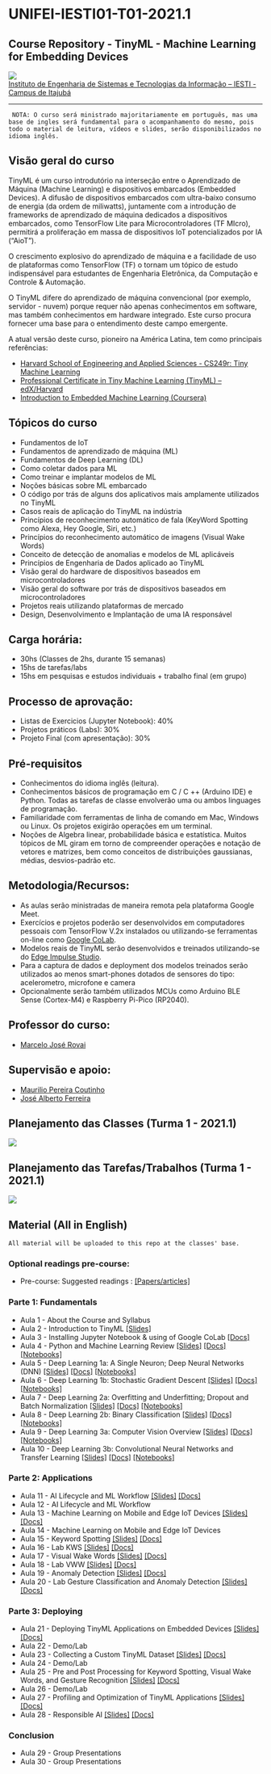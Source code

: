 # UNIFEI-IESTI01-T01-2021.1
## Course Repository - TinyML - Machine Learning for Embedding Devices

<img src='IESTI_2.jpg'/>
<figcaption><a href='https://unifei.edu.br/iesti/'>Instituto de Engenharia de Sistemas e Tecnologias da Informação – IESTI - Campus de Itajubá</a></figcaption>
<hr>

`
NOTA: O curso será ministrado majoritariamente em português, mas uma base de ingles será fundamental para o acompanhamento do mesmo, pois todo o material de leitura, vídeos e slides, serão disponibilizados no idioma inglês.`

## Visão geral do curso

TinyML é um curso introdutório na interseção entre o Aprendizado de Máquina (Machine Learning) e dispositivos embarcados (Embedded Devices). A difusão de dispositivos embarcados com ultra-baixo consumo de energia (da ordem de miliwatts), juntamente com a introdução de frameworks de aprendizado de máquina dedicados a dispositivos embarcados, como TensorFlow Lite para Microcontroladores (TF MIcro), permitirá a proliferação em massa de dispositivos IoT potencializados por IA (“AioT”). 

O crescimento explosivo do aprendizado de máquina e a facilidade de uso de plataformas como TensorFlow (TF) o tornam um tópico de estudo indispensável para estudantes de Engenharia Eletrônica, da Computação e Controle & Automação. 

O TinyML difere do aprendizado de máquina convencional (por exemplo, servidor - nuvem) porque requer não apenas conhecimentos em software, mas também conhecimentos em hardware integrado. Este curso procura fornecer uma base para o entendimento deste campo emergente.

A atual versão deste curso, pioneiro na América Latina, tem como principais referências:
+ [Harvard School of Engineering and Applied Sciences - CS249r: Tiny Machine Learning](https://sites.google.com/g.harvard.edu/tinyml/home)
+ [Professional Certificate in Tiny Machine Learning (TinyML) – edX/Harvard](https://www.edx.org/professional-certificate/harvardx-tiny-machine-learning)
+ [Introduction to Embedded Machine Learning (Coursera)](https://www.coursera.org/learn/introduction-to-embedded-machine-learning)

## Tópicos do curso

+	Fundamentos de IoT
+	Fundamentos de aprendizado de máquina (ML)
+	Fundamentos de Deep Learning (DL)
+	Como coletar dados para ML
+	Como treinar e implantar modelos de ML
+	Noções básicas sobre ML embarcado
+	O código por trás de alguns dos aplicativos mais amplamente utilizados no TinyML
+	Casos reais de aplicação do TinyML na indústria
+	Princípios de reconhecimento automático de fala (KeyWord Spotting como Alexa, Hey Google, Siri, etc.)
+	Princípios do reconhecimento automático de imagens (Visual Wake Words)
+	Conceito de detecção de anomalias e modelos de ML aplicáveis 
+	Princípios de Engenharia de Dados aplicado ao TinyML
+	Visão geral do hardware de dispositivos baseados em microcontroladores
+	Visão geral do software por trás de dispositivos baseados em microcontroladores
+	Projetos reais utilizando plataformas de mercado
+	Design, Desenvolvimento e Implantação de uma IA responsável

## Carga horária: 
+	30hs (Classes de 2hs, durante 15 semanas) 
+	15hs de tarefas/labs
+	15hs em pesquisas e estudos individuais + trabalho final (em grupo)

## Processo de aprovação:
+	Listas de Exercicios (Jupyter Notebook): 40%
+	Projetos práticos (Labs): 30%
+	Projeto Final (com apresentação): 30%

## Pré-requisitos
+ Conhecimentos do idioma inglês (leitura).
+ Conhecimentos básicos de programação em  C / C ++ (Arduino IDE) e Python. Todas as tarefas de classe envolverão uma ou ambos linguages de programação.
+ Familiaridade com ferramentas de linha de comando em Mac, Windows ou Linux. Os projetos exigirão operações em um terminal.
+ Noções de Algebra linear, probabilidade básica e estatística. Muitos tópicos de ML giram em torno de compreender operações e notação de vetores e matrizes, bem como conceitos de distribuições gaussianas, médias, desvios-padrão etc.

## Metodologia/Recursos: 
+ As aulas serão ministradas de maneira remota pela plataforma Google Meet.
+ Exercícios e projetos poderão ser desenvolvidos em computadores pessoais com TensorFlow V.2x instalados ou utilizando-se ferramentas on-line como [Google CoLab](https://colab.research.google.com/notebooks/intro.ipynb).
+ Modelos reais de TinyML serão desenvolvidos e treinados utilizando-se do [Edge Impulse Studio](https://www.edgeimpulse.com/).
+ Para a captura de dados e deployment dos modelos treinados serão utilizados ao menos smart-phones dotados de sensores do tipo: acelerometro, microfone e camera
+ Opcionalmente serão também utilizados MCUs como Arduino BLE Sense (Cortex-M4) e Raspberry Pi-Pico (RP2040). 

## Professor do curso:
+ [Marcelo José Rovai](https://medium.com/@rovai)

## Supervisão e apoio:
+ [Maurilio Pereira Coutinho](http://lattes.cnpq.br/8563634195134747)
+ [José Alberto Ferreira](http://lattes.cnpq.br/8319509175327154)

## Planejamento das Classes (Turma 1 - 2021.1)
<img src='Class_Schedule_2021.1.png'/>

## Planejamento das Tarefas/Trabalhos (Turma 1 - 2021.1)
<img src='assignments.png'/>

## Material (All in English)
`All material will be uploaded to this repo at the classes' base.`

### Optional readings pre-course:
+ Pre-course: Suggested readings : [[Papers/articles]](docs/pre-course/)

### Parte 1: Fundamentals 
+ Aula 1 - About the Course and Syllabus
+ Aula 2 - Introduction to TinyML  [[Slides]](slides/TinyML_Intro.pdf)
+ Aula 3 - Installing Jupyter Notebook & using of Google CoLab [[Docs]](docs/Tips_for_using_Colab.pdf)
+ Aula 4 - Python and Machine Learning Review  [[Slides]](slides/x.pdf) [[Docs]](docs/doc.pdf) [[Notebooks]](notebooks/xxx) 
+ Aula 5 - Deep Learning 1a: A Single Neuron; Deep Neural Networks (DNN) [[Slides]](slides/x.pdf) [[Docs]](docs/doc.pdf) [[Notebooks]](notebooks/xxx) 
+ Aula 6 - Deep Learning 1b: Stochastic Gradient Descent [[Slides]](slides/x.pdf) [[Docs]](docs/doc.pdf) [[Notebooks]](notebooks/xxx) 
+ Aula 7 - Deep Learning 2a: Overfitting and Underfitting; Dropout and Batch Normalization [[Slides]](slides/x.pdf) [[Docs]](docs/doc.pdf) [[Notebooks]](notebooks/xxx) 
+ Aula 8 - Deep Learning 2b: Binary Classification [[Slides]](slides/x.pdf) [[Docs]](docs/doc.pdf) [[Notebooks]](notebooks/xxx) 
+ Aula 9 - Deep Learning 3a: Computer Vision Overview [[Slides]](slides/x.pdf) [[Docs]](docs/doc.pdf) [[Notebooks]](notebooks/xxx) 
+ Aula 10 - Deep Learning 3b: Convolutional Neural Networks  and Transfer Learning [[Slides]](slides/x.pdf) [[Docs]](docs/doc.pdf) [[Notebooks]](notebooks/xxx) 

### Parte 2: Applications
+ Aula 11 - AI Lifecycle and ML Workflow [[Slides]](slides/x.pdf) [[Docs]](docs/doc.pdf)
+ Aula 12 - AI Lifecycle and ML Workflow 
+ Aula 13 - Machine Learning on Mobile and Edge IoT Devices [[Slides]](slides/x.pdf) [[Docs]](docs/doc.pdf)
+ Aula 14 - Machine Learning on Mobile and Edge IoT Devices
+ Aula 15 - Keyword Spotting [[Slides]](slides/x.pdf) [[Docs]](docs/doc.pdf)
+ Aula 16 - Lab KWS [[Slides]](slides/x.pdf) [[Docs]](docs/doc.pdf)
+ Aula 17 - Visual Wake Words [[Slides]](slides/x.pdf) [[Docs]](docs/doc.pdf)
+ Aula 18 - Lab VWW [[Slides]](slides/x.pdf) [[Docs]](docs/doc.pdf)
+ Aula 19 - Anomaly Detection [[Slides]](slides/x.pdf) [[Docs]](docs/doc.pdf)
+ Aula 20 - Lab Gesture Classification and Anomaly Detection [[Slides]](slides/x.pdf) [[Docs]](docs/doc.pdf)

### Parte 3: Deploying
+ Aula 21 - Deploying TinyML Applications on Embedded Devices [[Slides]](slides/x.pdf) [[Docs]](docs/doc.pdf)
+ Aula 22 - Demo/Lab
+ Aula 23 - Collecting a Custom TinyML Dataset [[Slides]](slides/x.pdf) [[Docs]](docs/doc.pdf)
+ Aula 24 - Demo/Lab
+ Aula 25 - Pre and Post Processing for Keyword Spotting, Visual Wake Words, and Gesture Recognition [[Slides]](slides/x.pdf) [[Docs]](docs/doc.pdf)
+ Aula 26 - Demo/Lab
+ Aula 27 - Profiling and Optimization of TinyML Applications [[Slides]](slides/x.pdf) [[Docs]](docs/doc.pdf)
+ Aula 28 - Responsible AI [[Slides]](slides/x.pdf) [[Docs]](docs/doc.pdf)

### Conclusion
+ Aula 29 - Group Presentations 
+ Aula 30 - Group Presentations 
